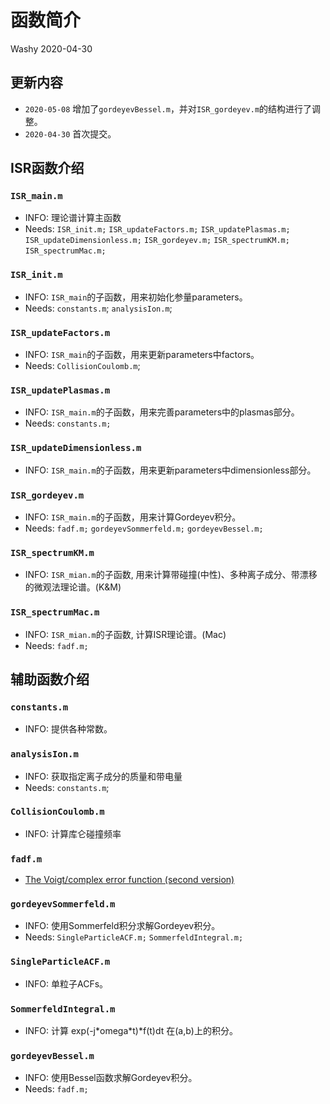 # 函数简介

Washy 2020-04-30

## 更新内容

- `2020-05-08` 增加了`gordeyevBessel.m`，并对`ISR_gordeyev.m`的结构进行了调整。
- `2020-04-30` 首次提交。

## ISR函数介绍

### `ISR_main.m` 

- INFO: 理论谱计算主函数
- Needs: `ISR_init.m;` `ISR_updateFactors.m;` `ISR_updatePlasmas.m;` `ISR_updateDimensionless.m;` `ISR_gordeyev.m;` `ISR_spectrumKM.m;` `ISR_spectrumMac.m;` 

### `ISR_init.m` 

- INFO: `ISR_main`的子函数，用来初始化参量parameters。
- Needs: `constants.m`; `analysisIon.m`; 

### `ISR_updateFactors.m` 

- INFO: `ISR_main`的子函数，用来更新parameters中factors。
- Needs: `CollisionCoulomb.m`; 

### `ISR_updatePlasmas.m` 

- INFO: `ISR_main.m`的子函数，用来完善parameters中的plasmas部分。
- Needs: `constants.m;` 

### `ISR_updateDimensionless.m` 

- INFO: `ISR_main.m`的子函数，用来更新parameters中dimensionless部分。

### `ISR_gordeyev.m` 

- INFO: `ISR_main.m`的子函数，用来计算Gordeyev积分。
- Needs: `fadf.m;` `gordeyevSommerfeld.m;` `gordeyevBessel.m;` 

### `ISR_spectrumKM.m` 

- INFO: `ISR_mian.m`的子函数, 用来计算带碰撞(中性)、多种离子成分、带漂移的微观法理论谱。(K&M)

### `ISR_spectrumMac.m` 

- INFO: `ISR_mian.m`的子函数, 计算ISR理论谱。(Mac)
- Needs: `fadf.m;` 

## 辅助函数介绍

### `constants.m` 

- INFO: 提供各种常数。

### `analysisIon.m` 

- INFO: 获取指定离子成分的质量和带电量
- Needs: `constants.m`; 

### `CollisionCoulomb.m` 

- INFO: 计算库仑碰撞频率

### `fadf.m` 

- [The Voigt/complex error function (second version)](https://ww2.mathworks.cn/matlabcentral/fileexchange/47801-the-voigt-complex-error-function-second-version?focused=9c4306e9-9303-b421-9eeb-10569c46ac8b&tab=function) 

### `gordeyevSommerfeld.m` 

- INFO: 使用Sommerfeld积分求解Gordeyev积分。
- Needs: `SingleParticleACF.m;` `SommerfeldIntegral.m;` 

### `SingleParticleACF.m` 

- INFO: 单粒子ACFs。

### `SommerfeldIntegral.m` 

- INFO: 计算 exp(-j\*omega\*t)\*f(t)dt 在(a,b)上的积分。

### `gordeyevBessel.m` 

- INFO: 使用Bessel函数求解Gordeyev积分。
- Needs: `fadf.m;` 
